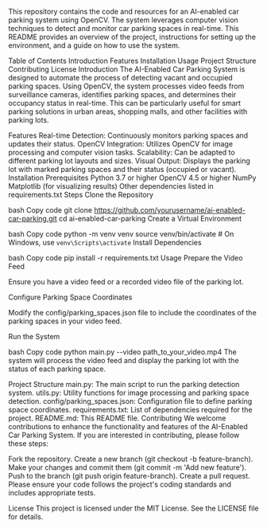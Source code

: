 This repository contains the code and resources for an AI-enabled car parking system using OpenCV. The system leverages computer vision techniques to detect and monitor car parking spaces in real-time. This README provides an overview of the project, instructions for setting up the environment, and a guide on how to use the system.

Table of Contents
Introduction
Features
Installation
Usage
Project Structure
Contributing
License
Introduction
The AI-Enabled Car Parking System is designed to automate the process of detecting vacant and occupied parking spaces. Using OpenCV, the system processes video feeds from surveillance cameras, identifies parking spaces, and determines their occupancy status in real-time. This can be particularly useful for smart parking solutions in urban areas, shopping malls, and other facilities with parking lots.

Features
Real-time Detection: Continuously monitors parking spaces and updates their status.
OpenCV Integration: Utilizes OpenCV for image processing and computer vision tasks.
Scalability: Can be adapted to different parking lot layouts and sizes.
Visual Output: Displays the parking lot with marked parking spaces and their status (occupied or vacant).
Installation
Prerequisites
Python 3.7 or higher
OpenCV 4.5 or higher
NumPy
Matplotlib (for visualizing results)
Other dependencies listed in requirements.txt
Steps
Clone the Repository

bash
Copy code
git clone https://github.com/yourusername/ai-enabled-car-parking.git
cd ai-enabled-car-parking
Create a Virtual Environment

bash
Copy code
python -m venv venv
source venv/bin/activate  # On Windows, use `venv\Scripts\activate`
Install Dependencies

bash
Copy code
pip install -r requirements.txt
Usage
Prepare the Video Feed

Ensure you have a video feed or a recorded video file of the parking lot.

Configure Parking Space Coordinates

Modify the config/parking_spaces.json file to include the coordinates of the parking spaces in your video feed.

Run the System

bash
Copy code
python main.py --video path_to_your_video.mp4
The system will process the video feed and display the parking lot with the status of each parking space.

Project Structure
main.py: The main script to run the parking detection system.
utils.py: Utility functions for image processing and parking space detection.
config/parking_spaces.json: Configuration file to define parking space coordinates.
requirements.txt: List of dependencies required for the project.
README.md: This README file.
Contributing
We welcome contributions to enhance the functionality and features of the AI-Enabled Car Parking System. If you are interested in contributing, please follow these steps:

Fork the repository.
Create a new branch (git checkout -b feature-branch).
Make your changes and commit them (git commit -m 'Add new feature').
Push to the branch (git push origin feature-branch).
Create a pull request.
Please ensure your code follows the project's coding standards and includes appropriate tests.

License
This project is licensed under the MIT License. See the LICENSE file for details.
